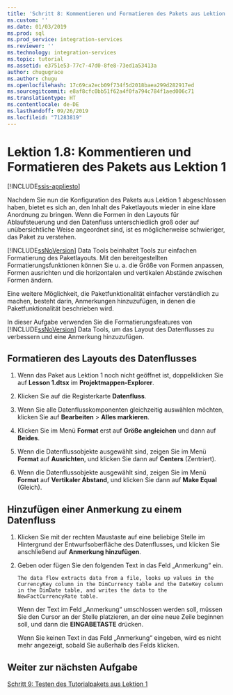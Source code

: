 ```yaml
---
title: 'Schritt 8: Kommentieren und Formatieren des Pakets aus Lektion 1| Microsoft-Dokumentation'
ms.custom: ''
ms.date: 01/03/2019
ms.prod: sql
ms.prod_service: integration-services
ms.reviewer: ''
ms.technology: integration-services
ms.topic: tutorial
ms.assetid: e3751e53-77c7-47d0-8fe8-73ed1a53413a
author: chugugrace
ms.author: chugu
ms.openlocfilehash: 17c69ca2ecb09f734f5d2018baea299d282917ed
ms.sourcegitcommit: e8af8cfc0bb51f62a4f0fa794c784f1aed006c71
ms.translationtype: HT
ms.contentlocale: de-DE
ms.lasthandoff: 09/26/2019
ms.locfileid: "71283819"
---
```

# <a name="lesson-1-8-annotate-and-format-the-lesson-1-package"></a>Lektion 1.8: Kommentieren und Formatieren des Pakets aus Lektion 1 

[!INCLUDE[ssis-appliesto](../includes/ssis-appliesto-ssvrpluslinux-asdb-asdw-xxx.md)]



Nachdem Sie nun die Konfiguration des Pakets aus Lektion 1 abgeschlossen haben, bietet es sich an, den Inhalt des Paketlayouts wieder in eine klare Anordnung zu bringen. Wenn die Formen in den Layouts für Ablaufsteuerung und den Datenfluss unterschiedlich groß oder auf unübersichtliche Weise angeordnet sind, ist es möglicherweise schwieriger, das Paket zu verstehen.  
  
[!INCLUDE[ssNoVersion](../includes/ssnoversion-md.md)] Data Tools beinhaltet Tools zur einfachen Formatierung des Paketlayouts. Mit den bereitgestellten Formatierungsfunktionen können Sie u. a. die Größe von Formen anpassen, Formen ausrichten und die horizontalen und vertikalen Abstände zwischen Formen ändern.  
  
Eine weitere Möglichkeit, die Paketfunktionalität einfacher verständlich zu machen, besteht darin, Anmerkungen hinzuzufügen, in denen die Paketfunktionalität beschrieben wird.  
  
In dieser Aufgabe verwenden Sie die Formatierungsfeatures von [!INCLUDE[ssNoVersion](../includes/ssnoversion-md.md)] Data Tools, um das Layout des Datenflusses zu verbessern und eine Anmerkung hinzuzufügen.  
  
## <a name="format-the-layout-of-the-data-flow"></a>Formatieren des Layouts des Datenflusses  
  
1.  Wenn das Paket aus Lektion 1 noch nicht geöffnet ist, doppelklicken Sie auf **Lesson 1.dtsx** im **Projektmappen-Explorer**.  
  
2.  Klicken Sie auf die Registerkarte **Datenfluss**.  
  
3.  Wenn Sie alle Datenflusskomponenten gleichzeitig auswählen möchten, klicken Sie auf **Bearbeiten** > **Alles markieren**.
  
4.  Klicken Sie im Menü **Format** erst auf **Größe angleichen** und dann auf **Beides**.  
  
5.  Wenn die Datenflussobjekte ausgewählt sind, zeigen Sie im Menü **Format** auf **Ausrichten**, und klicken Sie dann auf **Centers** (Zentriert).  

6.  Wenn die Datenflussobjekte ausgewählt sind, zeigen Sie im Menü **Format** auf **Vertikaler Abstand**, und klicken Sie dann auf **Make Equal** (Gleich).  
  
## <a name="add-an-annotation-to-the-data-flow"></a>Hinzufügen einer Anmerkung zu einem Datenfluss  
  
1.  Klicken Sie mit der rechten Maustaste auf eine beliebige Stelle im Hintergrund der Entwurfsoberfläche des Datenflusses, und klicken Sie anschließend auf **Anmerkung hinzufügen**.  
  
2.  Geben oder fügen Sie den folgenden Text in das Feld „Anmerkung“ ein.  
  
        The data flow extracts data from a file, looks up values in the CurrencyKey column in the DimCurrency table and the DateKey column in the DimDate table, and writes the data to the NewFactCurrencyRate table.
  
    Wenn der Text im Feld „Anmerkung“ umschlossen werden soll, müssen Sie den Cursor an der Stelle platzieren, an der eine neue Zeile beginnen soll, und dann die **EINGABETASTE** drücken.  
  
    Wenn Sie keinen Text in das Feld „Anmerkung“ eingeben, wird es nicht mehr angezeigt, sobald Sie außerhalb des Felds klicken.  
  
## <a name="go-to-next-task"></a>Weiter zur nächsten Aufgabe
[Schritt 9: Testen des Tutorialpakets aus Lektion 1](../integration-services/lesson-1-9-testing-the-lesson-1-tutorial-package.md)  
  
  
  
